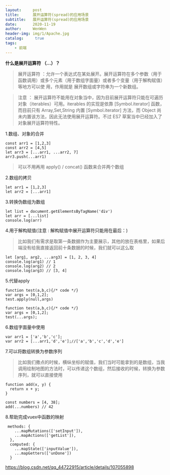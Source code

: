 ```yaml
---
layout:     post
title:      展开运算符(spread)的应用场景
subtitle:   展开运算符(spread)的应用场景
date:       2020-11-19
author:     WenWen
header-img: img/1/Apache.jpg
catalog: 	 true
tags:
    - 前端
---
```

**什么是展开运算符 （...）？**
> 展开运算符 ：允许一个表达式在某处展开。展开运算符在多个参数（用于函数调用）或多个元素（用于数组字面量）或者多个变量（用于解构赋值）等地方可以使 用，作用就是 展开数组或字符串为一个新数组。

>注意 ： 展开运算符不能用在对象当中，因为目前展开运算符只能在可遍历对象（iterables）可用。iterables 的实现是依靠 [Symbol.iterator] 函数，而目前只有 Array,Set,String 内置 [Symbol.iterator] 方法，而 Object 尚未内置该方法，因此无法使用展开运算符。不过 ES7 草案当中已经加入了对象展开运算符特性。

1.数组、对象的合并
```
const arr1 = [1,2,3]
const arr2 = [4,5]
let arr3 = [...arr1, ...arr2, 7]
arr3.push(...arr1)
```
> 可以不用再用 apply() / concat() 函数来合并两个数组

2.数组的拷贝
```
let arr1 = [1,2,3]
let arr2 = [...arr1]
```
3.转换伪数组为数组
```
let list = document.getElementsByTagName('div')
let arr = [...list]
console.log(arr)
```
4.用于解构赋值(注意 : 解构赋值中展开运算符只能用在最后：)
>比如我们有需求是取第一条数据作为主要展示，其他的放在表格里，如果后端没有给我直接返回前十条数据的时候，我们就可以这么取
```
let [arg1, arg2, ...arg3] = [1, 2, 3, 4]
console.log(arg1) // 1
console.log(arg2) // 2
console.log(arg3) // [3, 4]
```

5.代替apply
```
function test(a,b,c){/* code */}
var args = [0,1,2];
test.apply(null,args)
```
```
function test(a,b,c){/* code */}
var args = [0,1,2];
test(...args);
```
6.数组字面量中使用
```
var arr1 = ['a','b','c'];
var arr2 = [...arr1,'d','e'];//['a','b','c','d','e']
```
7.可以将数组转换为参数序列
>比如我们撒点的时候，横纵坐标的赋值，我们当时可能拿到的是数组，当我调用绘制地图的方法时，可以传递这个数组，然后接收的时候，转换为参数序列，就可以直接使用
```
function add(x, y) {
  return x + y;
}

const numbers = [4, 38];
add(...numbers) // 42
```
8.帮助完成vuex中函数的映射
```
 methods: {
    ...mapMutations(['setInput']),
    ...mapActions(['getList']),
  },
  computed: {
    ...mapState(['inputValue']),
    ...mapGetters(['unDone'])
  }
  ```


https://blog.csdn.net/qq_44722915/article/details/107055898

